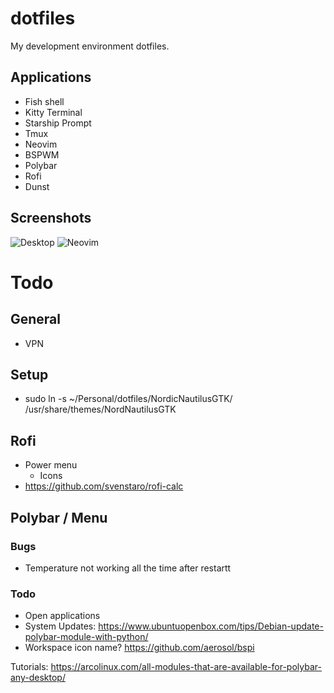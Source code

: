 # dotfiles

My development environment dotfiles. 

## Applications

+ Fish shell
+ Kitty Terminal
+ Starship Prompt
+ Tmux
+ Neovim
+ BSPWM
+ Polybar
+ Rofi
+ Dunst

## Screenshots

![Desktop](https://raw.githubusercontent.com/prdanelli/dotfiles/main/screenshots/nvim.jpg)
![Neovim](https://raw.githubusercontent.com/prdanelli/dotfiles/main/screenshots/nvim.jpg)

# Todo

## General

+ VPN

## Setup

+ sudo ln -s ~/Personal/dotfiles/NordicNautilusGTK/ /usr/share/themes/NordNautilusGTK

## Rofi

+ Power menu
	- Icons
+ https://github.com/svenstaro/rofi-calc

## Polybar / Menu

### Bugs

+ Temperature not working all the time after restartt

### Todo

+ Open applications
+ System Updates: https://www.ubuntuopenbox.com/tips/Debian-update-polybar-module-with-python/
+ Workspace icon name? https://github.com/aerosol/bspi

Tutorials: https://arcolinux.com/all-modules-that-are-available-for-polybar-any-desktop/
